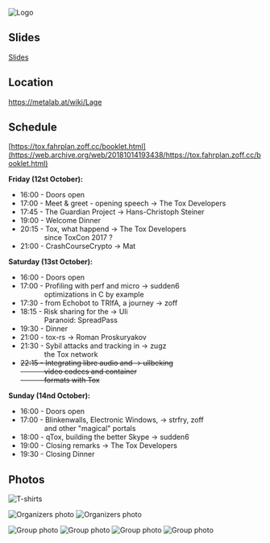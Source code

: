 ![Logo](posters/logo.png)

## Slides
[Slides](slides/)

## Location
https://metalab.at/wiki/Lage

## Schedule
[https://tox.fahrplan.zoff.cc/booklet.html](https://web.archive.org/web/20181014193438/https://tox.fahrplan.zoff.cc/booklet.html)

**Friday (12st October):**

* 16:00 - Doors open
* 17:00 - Meet & greet - opening speech     -> The Tox Developers
* 17:45 - The Guardian Project              -> Hans-Christoph Steiner
* 19:00 - Welcome Dinner
* 20:15 - Tox, what happend                 -> The Tox Developers<br>
&nbsp;&nbsp;&nbsp;&nbsp;&nbsp;&nbsp;&nbsp;&nbsp;&nbsp;&nbsp;&nbsp;&nbsp;since ToxCon 2017 ?
* 21:00 - CrashCourseCrypto                 -> Mat

**Saturday (13st October):**

* 16:00 - Doors open
* 17:00 - Profiling with perf and micro     -> sudden6<br>
&nbsp;&nbsp;&nbsp;&nbsp;&nbsp;&nbsp;&nbsp;&nbsp;&nbsp;&nbsp;&nbsp;&nbsp;optimizations in C by example
* 17:30 - from Echobot to TRIfA, a journey  -> zoff
* 18:15 - Risk sharing for the              -> Uli<br>
&nbsp;&nbsp;&nbsp;&nbsp;&nbsp;&nbsp;&nbsp;&nbsp;&nbsp;&nbsp;&nbsp;&nbsp;Paranoid: SpreadPass
* 19:30 - Dinner
* 21:00 - tox-rs                            -> Roman Proskuryakov
* 21:30 - Sybil attacks and tracking in     -> zugz<br>
&nbsp;&nbsp;&nbsp;&nbsp;&nbsp;&nbsp;&nbsp;&nbsp;&nbsp;&nbsp;&nbsp;&nbsp;the Tox network
* <del>22:15 - Integrating libre audio and       -> ullbeking</del><br>
<del>&nbsp;&nbsp;&nbsp;&nbsp;&nbsp;&nbsp;&nbsp;&nbsp;&nbsp;&nbsp;&nbsp;&nbsp;video codecs and container</del><br>
<del>&nbsp;&nbsp;&nbsp;&nbsp;&nbsp;&nbsp;&nbsp;&nbsp;&nbsp;&nbsp;&nbsp;&nbsp;formats with Tox</del>

**Sunday (14nd October):**

* 16:00 - Doors open
* 17:00 - Blinkenwalls, Electronic Windows, -> strfry, zoff<br>
&nbsp;&nbsp;&nbsp;&nbsp;&nbsp;&nbsp;&nbsp;&nbsp;&nbsp;&nbsp;&nbsp;&nbsp;and other "magical" portals
* 18:00 - qTox, building the better Skype   -> sudden6
* 19:00 - Closing remarks                   -> The Tox Developers
* 19:30 - Closing Dinner

## Photos

![T-shirts](photos/shirts.jpg)

![Organizers photo](photos/organizers1.jpg)
![Organizers photo](photos/organizers2.jpg)

![Group photo](photos/group1.jpg)
![Group photo](photos/group2.jpg)
![Group photo](photos/group3.jpg)
![Group photo](photos/group4.jpg)
